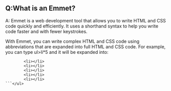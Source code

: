 ## Q:What is an Emmet?
A: Emmet is a web development tool that allows you to write HTML and CSS code quickly and efficiently. It uses a shorthand syntax to help you write code faster and with fewer keystrokes.

With Emmet, you can write complex HTML and CSS code using abbreviations that are expanded into full HTML and CSS code. For example, you can type ul>li*5 and it will be expanded into:

```<ul>
        <li></li>
        <li></li>
        <li></li>
        <li></li>
        <li></li>
```</ul>
